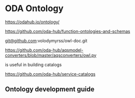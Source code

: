 # ODA Ontology

https://odahub.io/ontology/

https://github.com/oda-hub/function-ontologies-and-schemas

git@github.com:volodymyrss/owl-doc.git

https://github.com/oda-hub/aqsmodel-converters/blob/master/aqsconverters/owl.py

is useful in building catalogs

https://github.com/oda-hub/service-catalogs

## Ontology development guide
